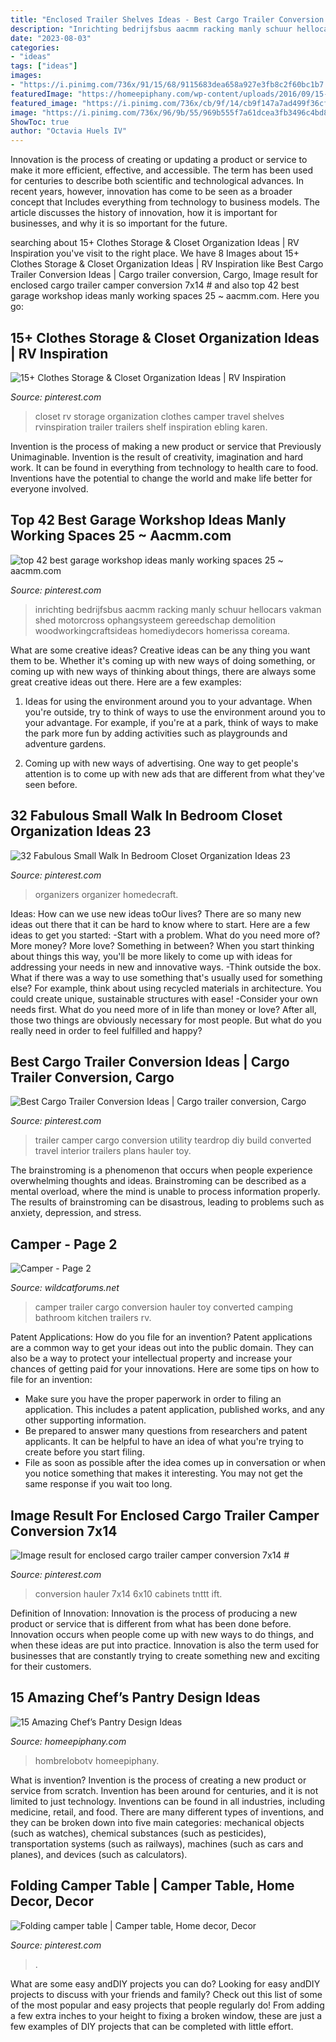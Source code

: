 ```yaml
---
title: "Enclosed Trailer Shelves Ideas - Best Cargo Trailer Conversion Ideas"
description: "Inrichting bedrijfsbus aacmm racking manly schuur hellocars vakman shed motorcross ophangsysteem gereedschap demolition woodworkingcraftsideas homediydecors homerissa coreama"
date: "2023-08-03"
categories:
- "ideas"
tags: ["ideas"]
images:
- "https://i.pinimg.com/736x/91/15/68/9115683dea658a927e3fb8c2f60bc1b7.jpg"
featuredImage: "https://homeepiphany.com/wp-content/uploads/2016/09/15-Amazing-Chefs-Pantry-Design-Ideas-1-683x1024.jpg"
featured_image: "https://i.pinimg.com/736x/cb/9f/14/cb9f147a7ad499f36cfecb7ab98f1290.jpg"
image: "https://i.pinimg.com/736x/96/9b/55/969b555f7a61dcea3fb3496c4bd8c8f4.jpg"
ShowToc: true
author: "Octavia Huels IV"
---
```



Innovation is the process of creating or updating a product or service to make it more efficient, effective, and accessible. The term has been used for centuries to describe both scientific and technological advances. In recent years, however, innovation has come to be seen as a broader concept that Includes everything from technology to business models. The article discusses the history of innovation, how it is important for businesses, and why it is so important for the future.

	

		
searching about 15+ Clothes Storage &amp; Closet Organization Ideas | RV Inspiration you've visit to the right place. We have 8 Images about 15+ Clothes Storage &amp; Closet Organization Ideas | RV Inspiration like Best Cargo Trailer Conversion Ideas | Cargo trailer conversion, Cargo, Image result for enclosed cargo trailer camper conversion 7x14 # and also top 42 best garage workshop ideas manly working spaces 25 ~ aacmm.com. Here you go:
		
    
## 15+ Clothes Storage &amp; Closet Organization Ideas | RV Inspiration

<img loading=lazy src="https://i.pinimg.com/736x/ca/fd/51/cafd513e41c804531d2e6c700240f496.jpg" onerror="this.onerror=null;this.src='https://tse1.mm.bing.net/th?id=OIP.7onHZpzad3VH9n-OeIIWugHaJ4&amp;pid=15.1';" alt="15+ Clothes Storage &amp; Closet Organization Ideas | RV Inspiration">

_Source: pinterest.com_

>closet rv storage organization clothes camper travel shelves rvinspiration trailer trailers shelf inspiration ebling karen. 

	

Invention is the process of making a new product or service that Previously Unimaginable. Invention is the result of creativity, imagination and hard work. It can be found in everything from technology to health care to food. Inventions have the potential to change the world and make life better for everyone involved.

    
## Top 42 Best Garage Workshop Ideas Manly Working Spaces 25 ~ Aacmm.com

<img loading=lazy src="https://i.pinimg.com/736x/91/15/68/9115683dea658a927e3fb8c2f60bc1b7.jpg" onerror="this.onerror=null;this.src='https://tse2.mm.bing.net/th?id=OIP.8u0pkWngvNlIh_J2PfrByAHaNJ&amp;pid=15.1';" alt="top 42 best garage workshop ideas manly working spaces 25 ~ aacmm.com">

_Source: pinterest.com_

>inrichting bedrijfsbus aacmm racking manly schuur hellocars vakman shed motorcross ophangsysteem gereedschap demolition woodworkingcraftsideas homediydecors homerissa coreama. 

	

What are some creative ideas?
Creative ideas can be any thing you want them to be. Whether it's coming up with new ways of doing something, or coming up with new ways of thinking about things, there are always some great creative ideas out there. Here are a few examples: 
1. Ideas for using the environment around you to your advantage. When you're outside, try to think of ways to use the environment around you to your advantage. For example, if you're at a park, think of ways to make the park more fun by adding activities such as playgrounds and adventure gardens. 

2. Coming up with new ways of advertising. One way to get people's attention is to come up with new ads that are different from what they've seen before.

    
## 32 Fabulous Small Walk In Bedroom Closet Organization Ideas 23

<img loading=lazy src="https://i.pinimg.com/736x/e1/33/ac/e133ac1530e0a1e115d620643819a762.jpg" onerror="this.onerror=null;this.src='https://tse4.mm.bing.net/th?id=OIP.DgTU4-fKLAAzDZcJXhyzowHaJ5&amp;pid=15.1';" alt="32 Fabulous Small Walk In Bedroom Closet Organization Ideas 23">

_Source: pinterest.com_

>organizers organizer homedecraft. 

	

Ideas: How can we use new ideas toOur lives?
There are so many new ideas out there that it can be hard to know where to start. Here are a few ideas to get you started: 
-Start with a problem. What do you need more of? More money? More love? Something in between? When you start thinking about things this way, you'll be more likely to come up with ideas for addressing your needs in new and innovative ways. 
-Think outside the box. What if there was a way to use something that's usually used for something else? For example, think about using recycled materials in architecture. You could create unique, sustainable structures with ease! 
-Consider your own needs first. What do you need more of in life than money or love? After all, those two things are obviously necessary for most people. But what do you really need in order to feel fulfilled and happy?

    
## Best Cargo Trailer Conversion Ideas | Cargo Trailer Conversion, Cargo

<img loading=lazy src="https://i.pinimg.com/736x/96/9b/55/969b555f7a61dcea3fb3496c4bd8c8f4.jpg" onerror="this.onerror=null;this.src='https://tse2.mm.bing.net/th?id=OIP.5xV7oYhVtz8cXrMPiwhVGQHaLG&amp;pid=15.1';" alt="Best Cargo Trailer Conversion Ideas | Cargo trailer conversion, Cargo">

_Source: pinterest.com_

>trailer camper cargo conversion utility teardrop diy build converted travel interior trailers plans hauler toy. 

	

The brainstroming is a phenomenon that occurs when people experience overwhelming thoughts and ideas. Brainstroming can be described as a mental overload, where the mind is unable to process information properly. The results of brainstroming can be disastrous, leading to problems such as anxiety, depression, and stress.

    
## Camper - Page 2

<img loading=lazy src="http://www.wildcatforums.net/forum/attachments/off-topic-discussion/3070d1336431460-camper-c293aac3.jpg" onerror="this.onerror=null;this.src='https://tse3.mm.bing.net/th?id=OIP.9Ic1EV6ksBAHdSXl7K8p-gHaE8&amp;pid=15.1';" alt="Camper - Page 2">

_Source: wildcatforums.net_

>camper trailer cargo conversion hauler toy converted camping bathroom kitchen trailers rv. 

	

Patent Applications: How do you file for an invention?
Patent applications are a common way to get your ideas out into the public domain. They can also be a way to protect your intellectual property and increase your chances of getting paid for your innovations. Here are some tips on how to file for an invention: 
- Make sure you have the proper paperwork in order to filing an application. This includes a patent application, published works, and any other supporting information. 
- Be prepared to answer many questions from researchers and patent applicants. It can be helpful to have an idea of what you're trying to create before you start filing. 
- File as soon as possible after the idea comes up in conversation or when you notice something that makes it interesting. You may not get the same response if you wait too long.

    
## Image Result For Enclosed Cargo Trailer Camper Conversion 7x14 #

<img loading=lazy src="https://i.pinimg.com/736x/cb/9f/14/cb9f147a7ad499f36cfecb7ab98f1290.jpg" onerror="this.onerror=null;this.src='https://tse1.mm.bing.net/th?id=OIP.0kncmX3BQhwnULIYEvu1sgHaFj&amp;pid=15.1';" alt="Image result for enclosed cargo trailer camper conversion 7x14 #">

_Source: pinterest.com_

>conversion hauler 7x14 6x10 cabinets tnttt ift. 

	

Definition of Innovation:
Innovation is the process of producing a new product or service that is different from what has been done before. Innovation occurs when people come up with new ways to do things, and when these ideas are put into practice. Innovation is also the term used for businesses that are constantly trying to create something new and exciting for their customers.

    
## 15 Amazing Chef’s Pantry Design Ideas

<img loading=lazy src="https://homeepiphany.com/wp-content/uploads/2016/09/15-Amazing-Chefs-Pantry-Design-Ideas-1-683x1024.jpg" onerror="this.onerror=null;this.src='https://tse4.mm.bing.net/th?id=OIP.SIPgDpOWLwhD4P5F4eFwEwHaLG&amp;pid=15.1';" alt="15 Amazing Chef’s Pantry Design Ideas">

_Source: homeepiphany.com_

>hombrelobotv homeepiphany. 

	

What is invention?
Invention is the process of creating a new product or service from scratch. Invention has been around for centuries, and it is not limited to just technology. Inventions can be found in all industries, including medicine, retail, and food. There are many different types of inventions, and they can be broken down into five main categories: mechanical objects (such as watches), chemical substances (such as pesticides), transportation systems (such as railways), machines (such as cars and planes), and devices (such as calculators).

    
## Folding Camper Table | Camper Table, Home Decor, Decor

<img loading=lazy src="https://i.pinimg.com/736x/36/3b/5d/363b5d8a7bd1611e372eb781646981ba.jpg" onerror="this.onerror=null;this.src='https://tse4.mm.bing.net/th?id=OIP.J0_pJYx2hM0x-QpKsPBSPwHaJ3&amp;pid=15.1';" alt="Folding camper table | Camper table, Home decor, Decor">

_Source: pinterest.com_

>. 

	

What are some easy andDIY projects you can do?
Looking for easy andDIY projects to discuss with your friends and family? Check out this list of some of the most popular and easy projects that people regularly do! From adding a few extra inches to your height to fixing a broken window, these are just a few examples of DIY projects that can be completed with little effort.

